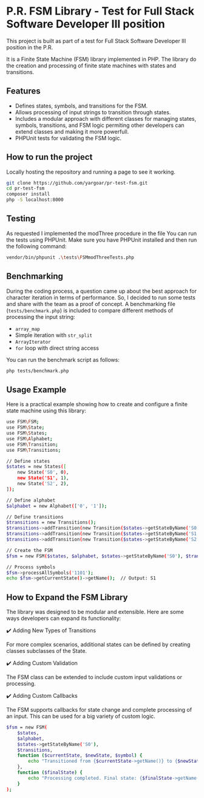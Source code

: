 # P.R. FSM Library - Test for Full Stack Software Developer III position

This project is built as part of a test for Full Stack Software Developer III position in the P.R.

It is a Finite State Machine (FSM) library implemented in PHP. The library do the creation and processing of finite state machines with states and transitions.

## Features

- Defines states, symbols, and transitions for the FSM.
- Allows processing of input strings to transition through states.
- Includes a modular approach with different classes for managing states, symbols, transitions, and FSM logic permiting other developers can extend classes and making it more powerfull.
- PHPUnit tests for validating the FSM logic.

## How to run the project

Locally hosting the repository and running a page to see it working.

```bash
git clone https://github.com/yargoar/pr-test-fsm.git
cd pr-test-fsm
composer install
php -S localhost:8000
```

## Testing

As requested I implemented the modThree procedure in the file
You can run the tests using PHPUnit. Make sure you have PHPUnit installed and then run the following command:

```bash
vendor/bin/phpunit .\tests\FSMmodThreeTests.php
```

## Benchmarking

During the coding process, a question came up about the best approach for character iteration in terms of performance. So, I decided to run some tests and share with the team as a proof of concept.
A benchmarking file (`tests/benchmark.php`) is included to compare different methods of processing the input string:

- `array_map`
- Simple iteration with `str_split`
- `ArrayIterator`
- `for` loop with direct string access

You can run the benchmark script as follows:

```bash
php tests/benchmark.php
```

## Usage Example

Here is a practical example showing how to create and configure a finite state machine using this library:

```bash
use FSM\FSM;
use FSM\State;
use FSM\States;
use FSM\Alphabet;
use FSM\Transition;
use FSM\Transitions;

// Define states
$states = new States([
    new State('S0', 0),
    new State('S1', 1),
    new State('S2', 2),
]);

// Define alphabet
$alphabet = new Alphabet(['0', '1']);

// Define transitions
$transitions = new Transitions();
$transitions->addTransition(new Transition($states->getStateByName('S0'), '1', $states->getStateByName('S1')));
$transitions->addTransition(new Transition($states->getStateByName('S1'), '0', $states->getStateByName('S2')));
$transitions->addTransition(new Transition($states->getStateByName('S2'), '1', $states->getStateByName('S0')));

// Create the FSM
$fsm = new FSM($states, $alphabet, $states->getStateByName('S0'), $transitions);

// Process symbols
$fsm->processAllSymbols('1101');
echo $fsm->getCurrentState()->getName();  // Output: S1
```

## How to Expand the FSM Library

The library was designed to be modular and extensible. Here are some ways developers can expand its functionality:

:heavy_check_mark: Adding New Types of Transitions

For more complex scenarios, additional states can be defined by creating classes subclasses of the State.

:heavy_check_mark: Adding Custom Validation

The FSM class can be extended to include custom input validations or processing.

:heavy_check_mark: Adding Custom Callbacks

The FSM supports callbacks for state change and complete processing of an input. This can be used for a big variety of custom logic.

```bash
$fsm = new FSM(
    $states,
    $alphabet,
    $states->getStateByName('S0'),
    $transitions,
    function ($currentState, $newState, $symbol) {
        echo "Transitioned from {$currentState->getName()} to {$newState->getName()} with symbol '{$symbol}'\n";
    },
    function ($finalState) {
        echo "Processing completed. Final state: {$finalState->getName()}\n";
    }
);
```
